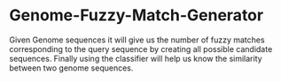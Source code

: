 # Genome-Fuzzy-Match-Generator

Given Genome sequences it will give us the number of fuzzy matches corresponding to the query sequence by creating all possible candidate sequences. Finally using the classifier will help us know the similarity between two genome sequences.
